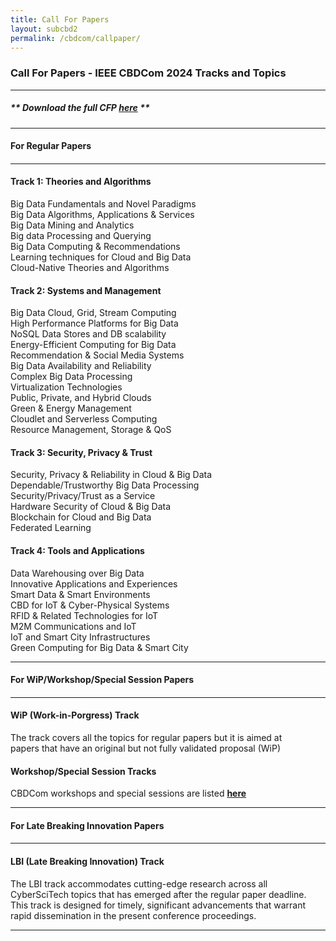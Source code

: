 ```yaml
---
title: Call For Papers
layout: subcbd2
permalink: /cbdcom/callpaper/
---
```


<h3>Call For Papers - IEEE CBDCom 2024 Tracks and Topics</h3>

<hr/>

<h5> ** Download the full <b>CFP <a href="http://cyber-science.org/2024/assets/files/CBDCom2024_CFP.pdf" target=_new>here</a></b> ** </h5> 


<hr/>
<h4 style="font-weight: bold">For Regular Papers<h4>
<hr/>


<h4>Track 1: Theories and Algorithms</h4>
Big Data Fundamentals and Novel Paradigms
<br/>Big Data Algorithms, Applications & Services
<br/>Big Data Mining and Analytics
<br/>Big data Processing and Querying
<br/>Big Data Computing & Recommendations
<br/>Learning techniques for Cloud and Big Data
<br/>Cloud-Native Theories and Algorithms
 
<h4>Track 2: Systems and Management</h4>
Big Data Cloud, Grid, Stream Computing
<br/>High Performance Platforms for Big Data
<br/>NoSQL Data Stores and DB scalability
<br/>Energy-Efficient Computing for Big Data
<br/>Recommendation & Social Media Systems
<br/>Big Data Availability and Reliability
<br/>Complex Big Data Processing
<br/>Virtualization Technologies
<br/>Public, Private, and Hybrid Clouds
<br/>Green & Energy Management
<br/>Cloudlet and Serverless Computing
<br/>Resource Management, Storage & QoS

<h4>Track 3: Security, Privacy & Trust</h4>
Security, Privacy & Reliability in Cloud & Big Data
<br/>Dependable/Trustworthy Big Data Processing
<br/>Security/Privacy/Trust as a Service
<br/>Hardware Security of Cloud & Big Data
<br/>Blockchain for Cloud and Big Data 
<br/>Federated Learning

<h4>Track 4: Tools and Applications</h4>
Data Warehousing over Big Data
<br/>Innovative Applications and Experiences
<br/>Smart Data & Smart Environments
<br/>CBD for IoT & Cyber-Physical Systems
<br/>RFID & Related Technologies for IoT
<br/>M2M Communications and IoT
<br/>IoT and Smart City Infrastructures
<br/>Green Computing for Big Data & Smart City


<hr/>
<h4 style="font-weight: bold">For WiP/Workshop/Special Session Papers<h4>
<hr/>

<h4>WiP (Work-in-Porgress) Track</h4>
The track covers all the topics for regular papers but it is aimed at  
<br/>papers that have an original but not fully validated proposal (WiP)

<h4>Workshop/Special Session Tracks</h4>
CBDCom workshops and special sessions are listed <a href="/2024/cbdcom/acceptworkshops/"><b>here</b></a>


<hr/>
<h4 style="font-weight: bold">For Late Breaking Innovation Papers<h4>
<hr/>
<h4>LBI (Late Breaking Innovation) Track</h4>
The LBI track accommodates cutting-edge research across all<br/>
CyberSciTech topics that has emerged after the regular paper deadline.<br/>
This track is designed for timely, significant advancements that warrant<br/>
rapid dissemination in the present conference proceedings.
<hr/>